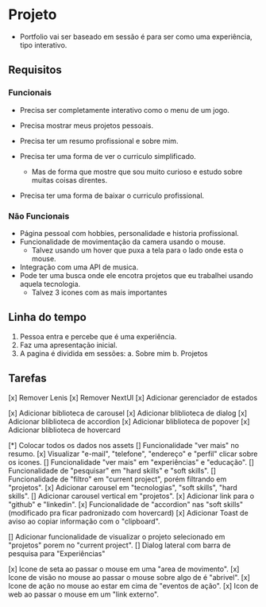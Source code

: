 # Projeto

* Portfolio vai ser baseado em sessão é para ser como uma experiência, tipo interativo.

## Requisitos

### Funcionais
* Precisa ser completamente interativo como o menu de um jogo.

* Precisa mostrar meus projetos pessoais.
* Precisa ter um resumo profissional e sobre mim.
* Precisa ter uma forma de ver o curriculo simplificado.
  * Mas de forma que mostre que sou muito curioso e 
    estudo sobre muitas coisas direntes.
* Precisa ter uma forma de baixar o curriculo profissional.

### Não Funcionais
* Página pessoal com hobbies, personalidade e historia profissional.
* Funcionalidade de movimentação da camera usando o mouse.
  - Talvez usando um hover que puxa a tela para o lado onde esta o mouse.
* Integração com uma API de musica.
* Pode ter uma busca onde ele encotra projetos que eu trabalhei usando aquela tecnologia.
  - Talvez 3 icones com as mais importantes

## Linha do tempo

1. Pessoa entra e percebe que é uma experiência.
2. Faz uma apresentação inicial.
3. A pagina é dividida em sessões:
  a. Sobre mim
  b. Projetos


## Tarefas

[x] Remover Lenis
[x] Remover NextUI
[x] Adicionar gerenciador de estados

[x] Adicionar biblioteca de carousel
[x] Adicionar bliblioteca de dialog
[x] Adicionar bliblioteca de accordion
[x] Adicionar bliblioteca de popover
[x] Adicionar bliblioteca de hovercard

[*] Colocar todos os dados nos assets
[] Funcionalidade "ver mais" no resumo.
[x] Visualizar "e-mail", "telefone", "endereço" e "perfil" clicar sobre os icones.
[] Funcionalidade "ver mais" em "experiências" e "educação".
[] Funcionalidade de "pesquisar" em "hard skills" e "soft skills".
[] Funcionalidade de "filtro" em "current project", porém filtrando em "projetos".
[x] Adicionar carousel em "tecnologias", "soft skills", "hard skills".
[] Adicionar carousel vertical em "projetos".
[x] Adicionar link para o "github" e "linkedin".
[x] Funcionalidade de "accordion" nas "soft skills" (modificado pra ficar padronizado com hovercard)
[x] Adicionar Toast de aviso ao copiar informação com o "clipboard".

[] Adicionar funcionalidade de visualizar o projeto selecionado em "projetos" porem no "current project".
[] Dialog lateral com barra de pesquisa para "Experiências"

[x] Icone de seta ao passar o mouse em uma "area de movimento".
[x] Icone de visão no mouse ao passar o mouse sobre algo de é "abrivel".
[x] Icone de ação no mouse ao estar em cima de "eventos de ação".
[x] Icon de web ao passar o mouse em um "link externo".
